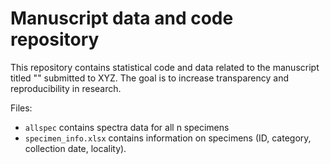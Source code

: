 # Manuscript data and code repository

This repository contains statistical code and data related to the manuscript titled "" submitted to XYZ. The goal is to increase transparency and reproducibility in research.

Files:
- `allspec` contains spectra data for all n specimens
- `specimen_info.xlsx` contains information on specimens (ID, category, collection date, locality). 
